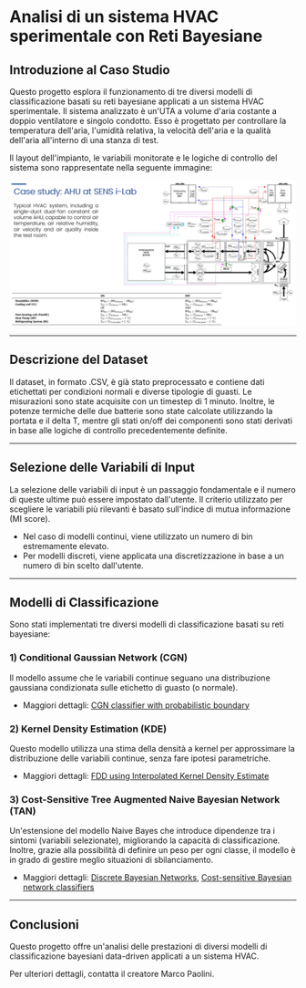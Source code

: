 # Analisi di un sistema HVAC sperimentale con Reti Bayesiane


## Introduzione al Caso Studio
Questo progetto esplora il funzionamento di tre diversi modelli di classificazione basati su reti bayesiane applicati a un sistema HVAC sperimentale.
Il sistema analizzato è un'UTA a volume d'aria costante a doppio ventilatore e singolo condotto.
Esso è progettato per controllare la temperatura dell'aria, l'umidità relativa, la velocità dell'aria e la qualità dell'aria all'interno di una stanza di test.

Il layout dell'impianto, le variabili monitorate e le logiche di controllo del sistema sono rappresentate nella seguente immagine:

![AHU Layout](figs/AHU_layout.png)

---

## Descrizione del Dataset
Il dataset, in formato .CSV, è già stato preprocessato e contiene dati etichettati per condizioni normali e diverse tipologie di guasti.
Le misurazioni sono state acquisite con un timestep di 1 minuto. Inoltre, le potenze termiche delle due batterie sono state calcolate utilizzando la portata e il delta T, mentre gli stati on/off dei componenti sono stati derivati in base alle logiche di controllo precedentemente definite.

---

## Selezione delle Variabili di Input
La selezione delle variabili di input è un passaggio fondamentale e il numero di queste ultime può essere impostato dall'utente.
Il criterio utilizzato per scegliere le variabili più rilevanti è basato sull'indice di mutua informazione (MI score).

- Nel caso di modelli continui, viene utilizzato un numero di bin estremamente elevato.
- Per modelli discreti, viene applicata una discretizzazione in base a un numero di bin scelto dall'utente.

---

## Modelli di Classificazione
Sono stati implementati tre diversi modelli di classificazione basati su reti bayesiane:

### 1) Conditional Gaussian Network (CGN)
Il modello assume che le variabili continue seguano una distribuzione gaussiana condizionata sulle etichetto di guasto (o normale).
- Maggiori dettagli: [CGN classifier with probabilistic boundary](https://www.sciencedirect.com/science/article/pii/S1359431116310675)

### 2) Kernel Density Estimation (KDE)
Questo modello utilizza una stima della densità a kernel per approssimare la distribuzione delle variabili continue, senza fare ipotesi parametriche.
- Maggiori dettagli: [FDD using Interpolated Kernel Density Estimate](https://www.sciencedirect.com/science/article/pii/S0263224121002438)

### 3) Cost-Sensitive Tree Augmented Naive Bayesian Network (TAN)
Un'estensione del modello Naive Bayes che introduce dipendenze tra i sintomi (variabili selezionate), migliorando la capacità di classificazione.
Inoltre, grazie alla possibilità di definire un peso per ogni classe, il modello è in grado di gestire meglio situazioni di sbilanciamento.

- Maggiori dettagli: [Discrete Bayesian Networks](https://www.sciencedirect.com/science/article/pii/S0140700719301070), [Cost-sensitive Bayesian network classifiers](https://www.sciencedirect.com/science/article/pii/S0167865514001354)

---

## Conclusioni
Questo progetto offre un'analisi delle prestazioni di diversi modelli di classificazione bayesiani data-driven applicati a un sistema HVAC.

Per ulteriori dettagli, contatta il creatore Marco Paolini.


